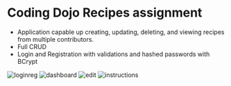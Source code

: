 # Coding Dojo Recipes assignment

- Application capable up creating, updating, deleting, and viewing recipes from multiple contributors. 
- Full CRUD 
- Login and Registration with validations and hashed passwords with BCrypt


![loginreg](https://user-images.githubusercontent.com/102333731/187593807-683349fa-ace9-44b4-8255-aeb0e0c0fe25.png)
![dashboard](https://user-images.githubusercontent.com/102333731/187593821-356ab964-dd60-4055-b10a-fa18ce2a3e99.png)
![edit](https://user-images.githubusercontent.com/102333731/187593828-d35b8a6a-0d1e-4b88-bb7d-6bc09cdfb5dc.png)
![instructions](https://user-images.githubusercontent.com/102333731/187593834-56309d09-963c-4583-a013-71e9f889d9c3.png)
